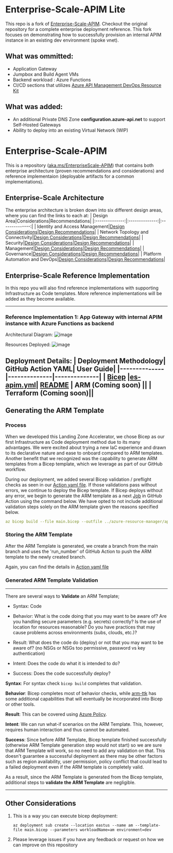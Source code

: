 
# Enterprise-Scale-APIM Lite

This repo is a fork of [Enterprise-Scale-APIM](https://github.com/Azure/apim-landing-zone-accelerator). Checkout the original repository for a complete enterprise deployment reference. This fork focuses on demonstrating how to successfully provision an internal APIM instance in an existing dev environment (spoke vnet). 

## What was ommitted: 
- Application Gateway
- Jumpbox and Build Agent VMs
- Backend workload : Azure Functions
- CI/CD sections that utilizes [Azure API Management DevOps Resource Kit](https://github.com/Azure/azure-api-management-devops-resource-kit)

## What was added:

- An additional Private DNS Zone **configuration.azure-api.net** to support Self-Hosted Gateways
- Ability to deploy into an existing Virtual Network (WIP)


# Enterprise-Scale-APIM

This is a repository ([aka.ms/EnterpriseScale-APIM](https://aka.ms/EnterpriseScale-APIM)) that contains both enterprise architecture (proven recommendations and considerations) and reference implementaion (deployable artifacts for a common implementations).

## Enterprise-Scale Architecture

The enterprise architecture is broken down into six different design areas, where you can find the links to each at:
| Design Area|Considerations|Recommendations|
|:--------------:|:--------------:|:--------------:|
| Identity and Access Management|[Design Considerations](https://docs.microsoft.com/en-us/azure/cloud-adoption-framework/scenarios/app-platform/api-management/identity-and-access-management#design-considerations)|[Design Recommendations](https://docs.microsoft.com/en-us/azure/cloud-adoption-framework/scenarios/app-platform/api-management/identity-and-access-management#design-recommendations)|
| Network Topology and Connectivity|[Design Considerations](https://docs.microsoft.com/en-us/azure/cloud-adoption-framework/scenarios/app-platform/api-management/network-topology-and-connectivity#design-considerations)|[Design Recommendations](https://docs.microsoft.com/en-us/azure/cloud-adoption-framework/scenarios/app-platform/api-management/network-topology-and-connectivity#design-recommendations)|
| Security|[Design Considerations](https://docs.microsoft.com/en-us/azure/cloud-adoption-framework/scenarios/app-platform/api-management/security#design-considerations)|[Design Recommendations](https://docs.microsoft.com/en-us/azure/cloud-adoption-framework/scenarios/app-platform/api-management/security#design-recommendations)|
| Management|[Design Considerations](https://docs.microsoft.com/en-us/azure/cloud-adoption-framework/scenarios/app-platform/api-management/management#design-considerations)|[Design Recommendations](https://docs.microsoft.com/en-us/azure/cloud-adoption-framework/scenarios/app-platform/api-management/management#design-recommendation)|
| Governance|[Design Considerations](https://docs.microsoft.com/en-us/azure/cloud-adoption-framework/scenarios/app-platform/api-management/governance#design-considerations)|[Design Recommendations](https://docs.microsoft.com/en-us/azure/cloud-adoption-framework/scenarios/app-platform/api-management/governance#design-recommendations)|
| Platform Automation and DevOps|[Design Considerations](https://docs.microsoft.com/en-us/azure/cloud-adoption-framework/scenarios/app-platform/api-management/platform-automation-and-devops#design-considerations)|[Design Recommendations](https://docs.microsoft.com/en-us/azure/cloud-adoption-framework/scenarios/app-platform/api-management/platform-automation-and-devops#design-recommendations)|

## Enterprise-Scale Reference Implementation

In this repo you will also find reference implementations with supporting Infrastructure as Code templates. More reference implementations will be added as they become available.

---

### Reference Implementation 1: App Gateway with internal APIM instance with Azure Functions as backend

Architectural Diagram:
![image](/docs/images/arch.png)

Resources Deployed:
![image](/docs/images/deployed-items.png)

Deployment Details:
| Deployment Methodology| GitHub Action YAML| User Guide|
|--------------|--------------|--------------|
| [Bicep](/reference-implementations/AppGW-IAPIM-Func/bicep) |[es-apim.yml](/.github/workflows/es-apim.yml)| [README](/docs/README.md)
| ARM (Coming soon) ||
| Terraform (Coming soon)||
---

## Generating the ARM Template

### Process

When we developed this Landing Zone Accelerator, we chose Bicep as our first Infrastructure as Code deployment method due to its many advantages. We were excited about trying a new IaC experience and drawn to its declarative nature and ease to onboard compared to ARM templates. Another benefit that we recognized was the capability to generate ARM templates from a Bicep template, which we leverage as part of our GitHub workflow. 

During our deployment, we added several Bicep validation / preflight checks as seen in our [Action yaml file](/.github/workflows/es-apim.yml). If those validations pass without errors, we continue to deploy the Bicep template. If Bicep deploys without any error, we begin to generate the ARM template as a next [Job](https://docs.github.com/en/actions/using-jobs/using-jobs-in-a-workflow) in GitHub Action using the command below. We have opted to not include additional validation steps solely on the ARM template given the reasons specified below. 

```yaml
az bicep build --file main.bicep --outfile ../azure-resource-manager/apim-arm.json
```

### Storing the ARM Template

After the ARM Template is generated, we create a branch from the main branch and uses the 'run_number' of GitHub Action to push the ARM template to the newly created branch.

Again, you can find the details in [Action yaml file](/.github/workflows/es-apim.yml)

### Generated ARM Template Validation

---
There are several ways to **Validate** an ARM Template;

- Syntax: Code

- Behavior: What is the code doing that you may want to be aware of? Are you handling secure parameters (e.g. secrets) correctly? Is the use of location for resources reasonable? Do you have practices that may cause problems across environments (subs, clouds, etc.)?

- Result: What does the code do (deploy) or not that you may want to be aware of? (no NSGs or NSGs too permissive, password vs key authentication)

- Intent: Does the code do what it is intended to do?

- Success: Does the code successfully deploy?

**Syntax**: For syntax check ```bicep build``` completes that validation.

**Behavior**: Bicep completes most of behavior checks, while [arm-ttk](https://docs.microsoft.com/en-us/azure/azure-resource-manager/templates/test-toolkit) has some additional capabilities that will eventually be incorporated into Bicep or other tools. 

**Result**: This can be covered using [Azure Policy](https://docs.microsoft.com/en-us/azure/governance/policy/overview). 

**Intent**: We can run what-if scenarios on the ARM Template. This, however, requires human interaction and thus cannot be automated. 

**Success**: Since before ARM Template, Bicep template finished successfully (otherwise ARM Template generation step would not start) so we are sure that ARM Template will work, so no need to add any validation on that. This doesn't guarantee a successful deployment as there may be other factors such as region availability, user permission, policy conflict that could lead to a failed deployment even if the ARM template is completely valid. 

As a result, since the ARM Template is  generated from the Bicep template, additional steps to **validate the ARM Template** are negligible.

---

## Other Considerations

1. This is a way you can execute bicep deployment:

    ```azcli
    az deployment sub create --location eastus --name am --template-file main.bicep --parameters workloadName=am environment=dev

2. Please leverage issues if you have any feedback or request on how we can improve on this repository

